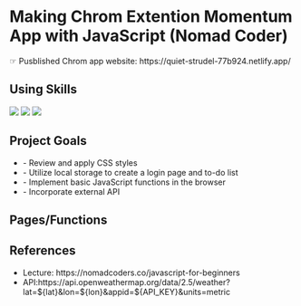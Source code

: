# Making Chrom Extention Momentum App with JavaScript (Nomad Coder) 
<p> ☞ Pusblished Chrom app website: https://quiet-strudel-77b924.netlify.app/ </p>
<h2>Using Skills</h2>
<div>
  <img src="https://img.shields.io/badge/HTML5-E34F26?style=flat-square&logo=CSS&logoColor=black"/>
  <img src="https://img.shields.io/badge/CSS3-1572B6?style=flat-square&logo=CSS&logoColor=black"/>
  <img src="https://img.shields.io/badge/JavaScript-F7DF1E?style=flat-square&logo=CSS&logoColor=black"/>
  </div>
<h2>Project Goals</h2>
<ul>
 <li>- Review and apply CSS styles</li>
 <li>- Utilize local storage to create a login page and to-do list</li>
 <li>- Implement basic JavaScript functions in the browser</li>
 <li>- Incorporate external API</li>
</ul>
<div>
<h2>Pages/Functions</h2>
</div>
<h2>References</h2>
 <ul>
  <li>Lecture: https://nomadcoders.co/javascript-for-beginners</li>
  <li>API:https://api.openweathermap.org/data/2.5/weather?lat=${lat}&lon=${lon}&appid=${API_KEY}&units=metric</li>
 </ul>
</div>



 
  




